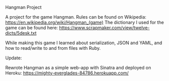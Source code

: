 Hangman Project

A project for the game Hangman. Rules can be found on Wikipedia: https://en.wikipedia.org/wiki/Hangman_(game)
The dictionary I used for the game can be found here: https://www.scrapmaker.com/view/twelve-dicts/5desk.txt

While making this game I learned about serialization, JSON and YAML, and how to read/write to and from files with Ruby.

Update:

Rewrote Hangman as a simple web-app with Sinatra and deployed on Heroku:
https://mighty-everglades-84786.herokuapp.com/
